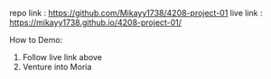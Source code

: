 repo link : https://github.com/Mikayy1738/4208-project-01
live link : https://mikayy1738.github.io/4208-project-01/

How to Demo:
1. Follow live link above
2. Venture into Moria